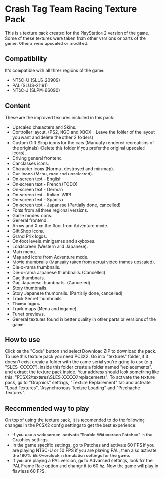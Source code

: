 # Crash Tag Team Racing Texture Pack
This is a texture pack created for the PlayStation 2 version of the game. Some of these textures were taken from other versions or parts of the game. Others were upscaled or modified.
## Compatibility
It's compatible with all three regions of the game:
-   NTSC-U (SLUS-20909)
-   PAL (SLUS-21191)
-   NTSC-J (SLPM-66090)
## Content
These are the improved textures included in this pack:
-   Upscaled characters and Skins.
-   Controller layout. (PS2, NGC and XBOX - Leave the folder of the layout you want and delete the other 2 folders)
-   Custom Gift Shop icons for the cars (Manually rendered recreations of the originals) (Delete this folder if you prefer the original upscaled icons).
-   Driving general frontend.
-   Car classes icons.
-   Character icons (Normal, destroyed and minimap).
-   Gun icons (Menu, race and unselected).
-   On-screen text - English
-   On-screen text - French (TODO)
-   On-screen text - German
-   On-screen text - Italian (WIP)
-   On-screen text - Spanish
-   On-screen text - Japanese (Partially done, cancelled)
-   Fonts from all three regional versions.
-   Game modes icons.
-   General frontend.
-   Arrow and X on the floor from Adventure mode.
-   Gift Shop icons.
-   Grand Prix logos.
-   On-foot levels, minigames and skyboxes.
-   Loadscreen (Western and Japanese).
-   Main menu.
-   Map and icons from Adventure mode.
-   Movie thumbnails (Manually taken from actual video frames upscaled).
-   Die-o-rama thumbnails.
-   Die-o-rama Japanese thumbnails. (Cancelled)
-   Gag thumbnails.
-   Gag Japanese thumbnails. (Cancelled)
-   Story thumbnails.
-   Story Japanese thumbnails. (Partially done, cancelled)
-   Track Secret thumbnails.
-   Theme logos.
-   Track maps (Menu and ingame).
-   Turret previews.
-   General textures found in better quality in other parts or versions of the game.
## How to use
Click on the "Code" button and select Download ZIP to download the pack. To use this texture pack you need PCSX2. Go into "textures" folder, if it doesn't exist create a folder with the game serial you're going to use (e.g. "SLES-XXXXX"), inside this folder create a folder named "replacements", and extract the texture pack inside. Your address should look something like this: "PCSX2\textures\SLES-XXXXX\replacements". To activate the texture pack, go to "Graphics" settings, "Texture Replacement" tab and activate "Load Textures", "Asynchronous Texture Loading" and "Prechache Textures".
## Recommended way to play
On top of using the texture pack, it is recomended to do the following changes in the PCSX2 config settings to get the best experience:
-   If you use a widescreen, activate "Enable Widescreen Patches" in the Graphics settings.
-   In the game specific settings, go to Patches and activate 60 FPS if you are playing NTSC-U or 50 FPS if you are playing PAL, then also activate the 180% EE Overclock in Emulation settings for the game.
-   If you are playing a PAL version, go to Advanced settings, look for the PAL Frame Rate option and change it to 60 hz. Now the game will play in flawless 60 FPS.
